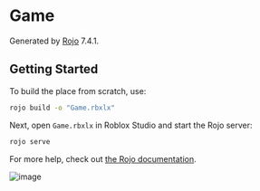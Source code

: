 # Game
Generated by [Rojo](https://github.com/rojo-rbx/rojo) 7.4.1.

## Getting Started
To build the place from scratch, use:

```bash
rojo build -o "Game.rbxlx"
```

Next, open `Game.rbxlx` in Roblox Studio and start the Rojo server:

```bash
rojo serve
```

For more help, check out [the Rojo documentation](https://rojo.space/docs).

![image](https://github.com/sammardell2005/Car-Game/assets/92951743/e0ff6e43-2330-4a29-9ca7-9e5b91a88cce)
